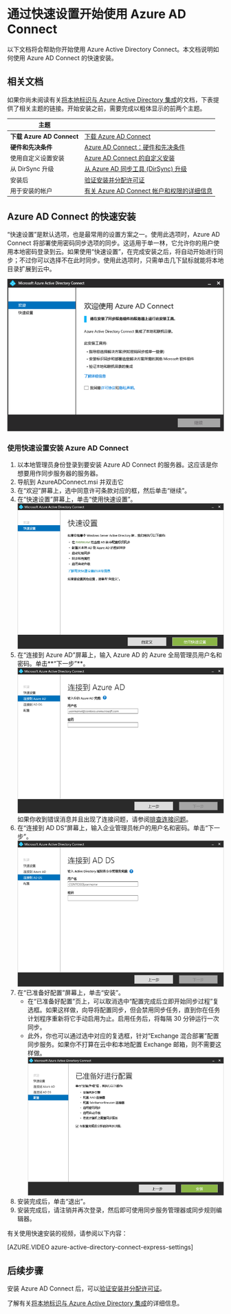 <properties
	pageTitle="Azure AD Connect：开始使用快速设置 | Microsoft Azure"
	description="了解如何下载、安装和运行 Azure AD Connect 的设置向导。"
	services="active-directory"
	documentationCenter=""
	authors="billmath"
	manager="stevenpo"
	editor="curtand"/>

<tags
	ms.service="active-directory"
	ms.date="02/18/2016"
	wacn.date=""/>

# 通过快速设置开始使用 Azure AD Connect
以下文档将会帮助你开始使用 Azure Active Directory Connect。本文档说明如何使用 Azure AD Connect 的快速安装。  

## 相关文档
如果你尚未阅读有关[将本地标识与 Azure Active Directory 集成](/documentation/articles/active-directory-aadconnect)的文档，下表提供了相关主题的链接。开始安装之前，需要完成以粗体显示的前两个主题。

| 主题 |  |
| --------- | --------- |
| **下载 Azure AD Connect** | [下载 Azure AD Connect](http://go.microsoft.com/fwlink/?LinkId=615771) |
| **硬件和先决条件** | [Azure AD Connect：硬件和先决条件](/documentation/articles/active-directory-aadconnect-prerequisites) |
| 使用自定义设置安装 | [Azure AD Connect 的自定义安装](/documentation/articles/active-directory-aadconnect-get-started-custom) |
| 从 DirSync 升级 | [从 Azure AD 同步工具 (DirSync) 升级](/documentation/articles/active-directory-aadconnect-dirsync-upgrade-get-started) |
| 安装后 | [验证安装并分配许可证](/documentation/articles/active-directory-aadconnect-whats-next) |
| 用于安装的帐户 | [有关 Azure AD Connect 帐户和权限的详细信息](/documentation/articles/active-directory-aadconnect-accounts-permissions) |


## Azure AD Connect 的快速安装
“快速设置”是默认选项，也是最常用的设置方案之一。使用此选项时，Azure AD Connect 将部署使用密码同步选项的同步。这适用于单一林，它允许你的用户使用本地密码登录到云。如果使用“快速设置”，在完成安装之后，将自动开始进行同步；不过你可以选择不在此时同步。使用此选项时，只需单击几下鼠标就能将本地目录扩展到云中。

![欢迎使用 Azure AD Connect](./media/active-directory-aadconnect-get-started/welcome.png)

### 使用快速设置安装 Azure AD Connect

1. 以本地管理员身份登录到要安装 Azure AD Connect 的服务器。这应该是你想要用作同步服务器的服务器。
2. 导航到 AzureADConnect.msi 并双击它
3. 在“欢迎”屏幕上，选中同意许可条款对应的框，然后单击“继续”。
4. 在“快速设置”屏幕上，单击“使用快速设置”。
![欢迎使用 Azure AD Connect](./media/active-directory-aadconnect-get-started-express/express.png)
5. 在“连接到 Azure AD”屏幕上，输入 Azure AD 的 Azure 全局管理员用户名和密码。单击**“下一步”**。
![连接到 AAD](./media/active-directory-aadconnect-get-started-express/connectaad.png)
如果你收到错误消息并且出现了连接问题，请参阅[排查连接问题](active-directory-aadconnect-troubleshoot-connectivity.md)。
6. 在“连接到 AD DS”屏幕上，输入企业管理员帐户的用户名和密码。单击“下一步”。
![欢迎使用 Azure AD Connect](./media/active-directory-aadconnect-get-started-express/connectad.png)
7. 在“已准备好配置”屏幕上，单击“安装”。
	- 在“已准备好配置”页上，可以取消选中“配置完成后立即开始同步过程”复选框。如果这样做，向导将配置同步，但会禁用同步任务，直到你在任务计划程序重新将它手动启用为止。启用任务后，将每隔 30 分钟运行一次同步。
	- 此外，你也可以通过选中对应的复选框，针对“Exchange 混合部署”配置同步服务。如果你不打算在云中和本地配置 Exchange 邮箱，则不需要这样做。
![欢迎使用 Azure AD Connect](./media/active-directory-aadconnect-get-started-express/readytoconfigure.png)
8. 安装完成后，单击“退出”。
9. 安装完成后，请注销并再次登录，然后即可使用同步服务管理器或同步规则编辑器。

有关使用快速安装的视频，请参阅以下内容：

[AZURE.VIDEO azure-active-directory-connect-express-settings]

## 后续步骤
安装 Azure AD Connect 后，可以[验证安装并分配许可证](/documentation/articles/active-directory-aadconnect-whats-next)。

了解有关[将本地标识与 Azure Active Directory 集成](/documentation/articles/active-directory-aadconnect)的详细信息。

<!---HONumber=Mooncake_0328_2016-->